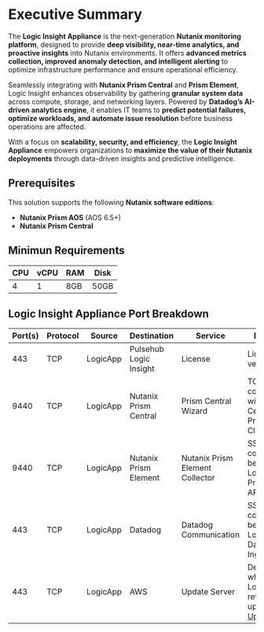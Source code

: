 # Executive Summary  

The **Logic Insight Appliance** is the next-generation **Nutanix monitoring platform**, designed to provide **deep visibility, near-time analytics, and proactive insights** into Nutanix environments. It offers **advanced metrics collection, improved anomaly detection, and intelligent alerting** to optimize infrastructure performance and ensure operational efficiency.  

Seamlessly integrating with **Nutanix Prism Central** and **Prism Element**, Logic Insight enhances observability by gathering **granular system data** across compute, storage, and networking layers. Powered by **Datadog’s AI-driven analytics engine**, it enables IT teams to **predict potential failures, optimize workloads, and automate issue resolution** before business operations are affected.  

With a focus on **scalability, security, and efficiency**, the **Logic Insight Appliance** empowers organizations to **maximize the value of their Nutanix deployments** through data-driven insights and predictive intelligence.  

## Prerequisites  

This solution supports the following **Nutanix software editions**:  

- **Nutanix Prism AOS** (AOS 6.5+)  
- **Nutanix Prism Central**  

## Minimun Requirements

| CPU | vCPU | RAM | Disk |
|-----|------|-----|------|
|  4  |  1   | 8GB | 50GB |


## Logic Insight Appliance Port Breakdown  

| Port(s) | Protocol | Source | Destination | Service | Description |
|---------|----------|----------------|----------------|----------------|--------------------------------------------|
| 443     | TCP      | LogicApp       | Pulsehub Logic Insight | License | License verification |
| 9440    | TCP      | LogicApp       | Nutanix Prism Central | Prism Central Wizard | TCP communication with Prism Central to add Prism Element Clusters |
| 9440    | TCP      | LogicApp       | Nutanix Prism Element | Nutanix Prism Element Collector | SSL communication between LogicApp and Prism Element APIs |
| 443     | TCP      | LogicApp       | Datadog | Datadog Communication | SSL communication between LogicApp and Datadog Data Ingestion API |
| 443     | TCP      | LogicApp       | AWS | Update Server | Default port where LogicApp retrieves updates. [Update Server](https://logicappupdate.s3.us-east-1.amazonaws.com) |
